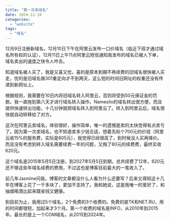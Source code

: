 ```yaml
---
title: "第一次卖域名"
date: 2024-12-18
categories: 
  - "website"
tags: 
  - "域名"
---
```


12月9日注册新域名，12月10日下午在阿里云发布一口价域名（临近下班才通过域名所有权的认证），12月11日上午11点阿里云短信通知我发布的域名已被人下单，域名卖出的速度之快令人咋舌。  
  
知道域名被人买了，我是又喜又忧，喜的是原本到期不再续费的旧域名很快被人买走，忧的是旧域名做301重定向才不到两天，这么短的时间旧网址的权重还没有传递到新网址上。  
  
根据规则，我需要在10日内将旧域名转入阿里云，否则将受到50元保证金的罚款。我一直拖到第八天才进行域名转入操作。Namesilo的域名转出很方便，而且提供快速转出功能，十几分钟就把域名转入到阿里云了。转入到阿里云后，域名很快就自动转移给了对方。  
  
这次在阿里云卖域名，体验很好，操作简单，唯一的遗憾是卖的太快觉得有点卖亏了。因为第一次卖域名，也不知道卖多少钱合适，想着先标个700元的价钱（阿里云收15%的服务费，实际是805元），我觉得已经很高了，到时候没人买再降价。而且没有考虑到转入域名需要续费一年的问题，又掏了80元的续费费，最终实收620元。  
  
这个域名是2015年5月5日注册，到2027年5月5日到期，总共续费了12年，620元还不够这些年域名续费的费用，不过这也是博客目前最大的一笔收入了。  
  
前几年Jasmine问我，博客的文章都没什么人看为什么还要写？后来又得知这十几年在博客上花了一千多块了，更加不支持了。我和她说，这是我唯一的爱好了，和抽烟喝酒比起来既省钱又健康。  
  
到目前为止，我用过5个域名，2个免费的3个收费的。免费的是TK和NET.RU，用的时间都很短，加起来才3个月。第一个收费的域名是INFO，从2010年到2015年。最长的是上一个COM域名，从2015到2024年。

